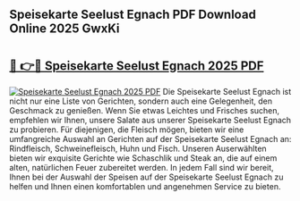 ## Speisekarte Seelust Egnach PDF Download Online 2025 GwxKi

# <h2><a href="http://gc9wo6.nevu.top/?p=Speisekarte+Seelust+Egnach">🔗 👉🔴 Speisekarte Seelust Egnach 2025 PDF</a></h2>

[![Speisekarte Seelust Egnach 2025 PDF](https://i.imgur.com/dBaPXMq.png)](http://gc9wo6.nevu.top/?p=Speisekarte+Seelust+Egnach)
Die Speisekarte Seelust Egnach ist nicht nur eine Liste von Gerichten, sondern auch eine Gelegenheit, den Geschmack zu genießen. Wenn Sie etwas Leichtes und Frisches suchen, empfehlen wir Ihnen, unsere Salate aus unserer Speisekarte Seelust Egnach zu probieren. Für diejenigen, die Fleisch mögen, bieten wir eine umfangreiche Auswahl an Gerichten auf der Speisekarte Seelust Egnach an: Rindfleisch, Schweinefleisch, Huhn und Fisch. Unseren Auserwählten bieten wir exquisite Gerichte wie Schaschlik und Steak an, die auf einem alten, natürlichen Feuer zubereitet werden. In jedem Fall sind wir bereit, Ihnen bei der Auswahl der Speisen auf der Speisekarte Seelust Egnach zu helfen und Ihnen einen komfortablen und angenehmen Service zu bieten.
